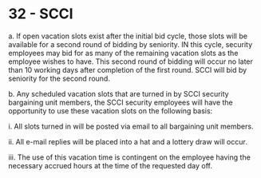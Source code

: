 # 32 - SCCI

a. If open vacation slots exist after the initial bid cycle, those slots will be available for a second round of bidding by seniority. IN this cycle, security employees may bid for as many of the remaining vacation slots as the employee wishes to have. This second round of bidding will occur no later than 10 working days after completion of the first round. SCCI will bid by seniority for the second round.

b. Any scheduled vacation slots that are turned in by SCCI security bargaining unit members, the SCCI security employees will have the opportunity to use these vacation slots on the following basis:

i. All slots turned in will be posted via email to all bargaining unit members.

ii. All e-mail replies will be placed into a hat and a lottery draw will occur.

iii. The use of this vacation time is contingent on the employee having the necessary accrued hours at the time of the requested day off.

